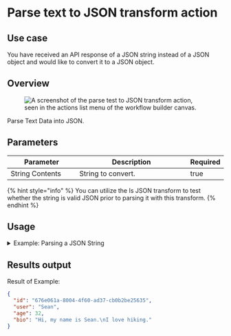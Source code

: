 # Parse text to JSON transform action

## Use case

You have received an API response of a JSON string instead of a JSON object and would like to convert it to a JSON object.

## Overview

<figure><img src="../../../../.gitbook/assets/Screenshot 2025-04-18 at 3.05.44 PM.png" alt="A screenshot of the parse test to JSON transform action, seen in the actions list menu of the workflow builder canvas."><figcaption></figcaption></figure>

Parse Text Data into JSON.

## Parameters

<table><thead><tr><th width="217">Parameter</th><th width="417.3333333333333">Description</th><th data-type="checkbox">Required</th></tr></thead><tbody><tr><td>String Contents</td><td>String to convert.</td><td>true</td></tr></tbody></table>

{% hint style="info" %}
You can utilize the Is JSON transform to test whether the string is valid JSON prior to parsing it with this transform.
{% endhint %}

## Usage

<details>

<summary>Example: Parsing a JSON String</summary>

Inputs:

**String Contents:**

```json
{"id":"676e061a-8004-4f60-ad37-cb0b2be25635","user":"Sean","age":32,"bio":"Hi, my name is Sean.\nI love hiking."}
```

</details>

## Results output

Result of Example:

```json
{
  "id": "676e061a-8004-4f60-ad37-cb0b2be25635",
  "user": "Sean",
  "age": 32,
  "bio": "Hi, my name is Sean.\nI love hiking."
}
```
